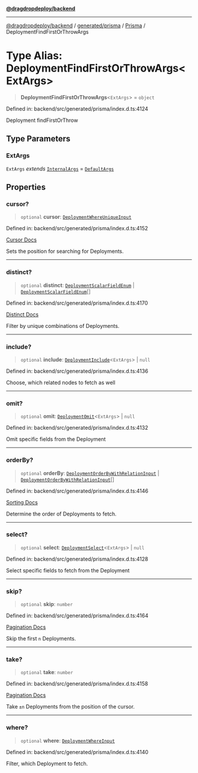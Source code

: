 [**@dragdropdeploy/backend**](../../../../../README.md)

***

[@dragdropdeploy/backend](../../../../../README.md) / [generated/prisma](../../../README.md) / [Prisma](../README.md) / DeploymentFindFirstOrThrowArgs

# Type Alias: DeploymentFindFirstOrThrowArgs\<ExtArgs\>

> **DeploymentFindFirstOrThrowArgs**\<`ExtArgs`\> = `object`

Defined in: backend/src/generated/prisma/index.d.ts:4124

Deployment findFirstOrThrow

## Type Parameters

### ExtArgs

`ExtArgs` *extends* [`InternalArgs`](../../../runtime/library/type-aliases/InternalArgs.md) = [`DefaultArgs`](../../../runtime/library/type-aliases/DefaultArgs.md)

## Properties

### cursor?

> `optional` **cursor**: [`DeploymentWhereUniqueInput`](DeploymentWhereUniqueInput.md)

Defined in: backend/src/generated/prisma/index.d.ts:4152

[Cursor Docs](https://www.prisma.io/docs/concepts/components/prisma-client/pagination#cursor-based-pagination)

Sets the position for searching for Deployments.

***

### distinct?

> `optional` **distinct**: [`DeploymentScalarFieldEnum`](DeploymentScalarFieldEnum.md) \| [`DeploymentScalarFieldEnum`](DeploymentScalarFieldEnum.md)[]

Defined in: backend/src/generated/prisma/index.d.ts:4170

[Distinct Docs](https://www.prisma.io/docs/concepts/components/prisma-client/distinct)

Filter by unique combinations of Deployments.

***

### include?

> `optional` **include**: [`DeploymentInclude`](DeploymentInclude.md)\<`ExtArgs`\> \| `null`

Defined in: backend/src/generated/prisma/index.d.ts:4136

Choose, which related nodes to fetch as well

***

### omit?

> `optional` **omit**: [`DeploymentOmit`](DeploymentOmit.md)\<`ExtArgs`\> \| `null`

Defined in: backend/src/generated/prisma/index.d.ts:4132

Omit specific fields from the Deployment

***

### orderBy?

> `optional` **orderBy**: [`DeploymentOrderByWithRelationInput`](DeploymentOrderByWithRelationInput.md) \| [`DeploymentOrderByWithRelationInput`](DeploymentOrderByWithRelationInput.md)[]

Defined in: backend/src/generated/prisma/index.d.ts:4146

[Sorting Docs](https://www.prisma.io/docs/concepts/components/prisma-client/sorting)

Determine the order of Deployments to fetch.

***

### select?

> `optional` **select**: [`DeploymentSelect`](DeploymentSelect.md)\<`ExtArgs`\> \| `null`

Defined in: backend/src/generated/prisma/index.d.ts:4128

Select specific fields to fetch from the Deployment

***

### skip?

> `optional` **skip**: `number`

Defined in: backend/src/generated/prisma/index.d.ts:4164

[Pagination Docs](https://www.prisma.io/docs/concepts/components/prisma-client/pagination)

Skip the first `n` Deployments.

***

### take?

> `optional` **take**: `number`

Defined in: backend/src/generated/prisma/index.d.ts:4158

[Pagination Docs](https://www.prisma.io/docs/concepts/components/prisma-client/pagination)

Take `±n` Deployments from the position of the cursor.

***

### where?

> `optional` **where**: [`DeploymentWhereInput`](DeploymentWhereInput.md)

Defined in: backend/src/generated/prisma/index.d.ts:4140

Filter, which Deployment to fetch.
